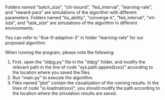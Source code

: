 
Folders named "batch_size", "chi-bound", "fed_interval", "learning-rate", and "reward-para" are simulations of the algorithm with different parameters. Folders named "bs_ability", "converge-k", "fed_interval", "mt-size", and "task_size" are simulations of the algorithm in different environments.

You can refer to "6ue-fl-adaptive-3" in folder "learning-rate" for our proposed algorithm.

When running the program, please note the following:
1.	First, open the "ddpg.py" file in the "ddpg" folder, and modify the relevant path in the line of code "sys.path.append(xxx)" according to the location where you saved the files.
2.	Run "main.py" to execute the algorithm.
3.	Files named "plot" contain the visualization of the running results. In the lines of code "io.loadmat(xxx)", you should modify the path according to the location where the simulation results are saved.
